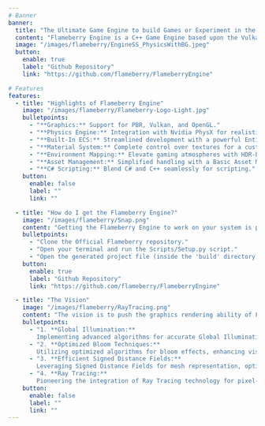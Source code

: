```yaml
---
# Banner
banner:
  title: "The Ultimate Game Engine to build Games or Experiment in the World of Graphics."
  content: "Flameberry Engine is a C++ Game Engine based upon the Vulkan Graphics API and is currently under development. The goal is to build a capable fast and efficient 3D game engine which can ship games on platforms like macOS, Windows, and Linux, and maybe Consoles, PlayStations, Android and iOS in the future!"
  image: "/images/flameberry/EngineSS_PhysicsWithBG.jpeg"
  button:
    enable: true
    label: "Github Repository"
    link: "https://github.com/flameberry/FlameberryEngine"

# Features
features:
  - title: "Highlights of Flameberry Engine"
    image: "/images/flameberry/Flameberry-Logo-Light.jpg"
    bulletpoints:
      - "**Graphics:** Support for PBR, Vulkan, and OpenGL."
      - "**Physics Engine:** Integration with Nvidia PhysX for realistic in-game physics."
      - "**Built-In ECS:** Streamlined development with a powerful Entity-Component-System."
      - "**Material System:** Complete control over textures for a customized visual experience."
      - "**Environment Mapping:** Elevate gaming atmospheres with HDR-based Environment Mapping."
      - "**Asset Management:** Simplified handling with a Basic Asset Manager for efficient resource management."
      - "**C# Scripting:** Blend C# and C++ seamlessly for scripting."
    button:
      enable: false
      label: ""
      link: ""

  - title: "How do I get the Flameberry Engine?"
    image: "/images/flameberry/Snap.png"
    content: "Getting the Flameberry Engine to work on your system is pretty easy. Follow the given steps:"
    bulletpoints:
      - "Clone the Official Flameberry repository."
      - "Open your terminal and run the Scripts/Setup.py script."
      - "Open the generated project file (inside the 'build' directory) using an IDE and build it and run it."
    button:
      enable: true
      label: "Github Repository"
      link: "https://github.com/flameberry/FlameberryEngine"

  - title: "The Vision"
    image: "/images/flameberry/RayTracing.png"
    content: "The vision is to push the graphics rendering ability of Flameberry, focusing on precision and realism, trying to reach as close as it can get to the cutting-edge standards, with upcoming features like:"
    bulletpoints:
      - "1. **Global Illumination:**
        Implementing advanced algorithms for accurate Global Illumination, ensuring scenes are authentically lit with global lighting interactions."
      - "2. **Optimized Bloom Techniques:**
        Utilizing optimized algorithms for bloom effects, enhancing visual aesthetics without compromising performance."
      - "3. **Efficient Signed Distance Fields:**
        Leveraging Signed Distance Fields for mesh representation, optimizing rendering pipelines for lifelike object rendering."
      - "4. **Ray Tracing:**
        Pioneering the integration of Ray Tracing technology for pixel-perfect rendering, unlocking new levels of graphical fidelity and realism."
    button:
      enable: false
      label: ""
      link: ""
---
```

